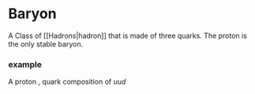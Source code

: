 # Baryon
A Class of [[Hadrons|hadron]] that is made of three quarks. The proton is the only stable baryon.

### example 
A proton  , quark composition of $uud$